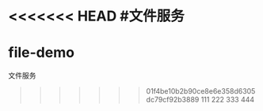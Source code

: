 <<<<<<< HEAD
#文件服务
=======
# file-demo
文件服务
>>>>>>> 01f4be10b2b90ce8e6e358d6305dc79cf92b3889
>111
>222
>333
>444
